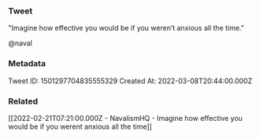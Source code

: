 ### Tweet
"Imagine how effective you would be if you weren’t anxious all the time."

@naval

### Metadata
Tweet ID: 1501297704835555329
Created At: 2022-03-08T20:44:00.000Z

### Related
[[2022-02-21T07:21:00.000Z - NavalismHQ - Imagine how effective you would be if you werent anxious all the time]]

